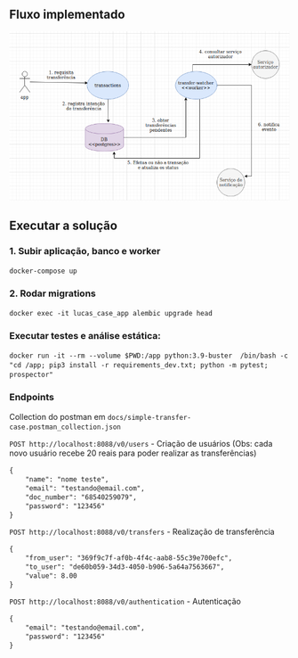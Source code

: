 
## Fluxo implementado

![img.png](docs/img.png)

## Executar a solução
### 1. Subir aplicação, banco e worker
`docker-compose up`

### 2. Rodar migrations
`docker exec -it lucas_case_app alembic upgrade head` 


### Executar testes e análise estática: 

`docker run -it --rm --volume $PWD:/app python:3.9-buster  /bin/bash -c "cd /app; pip3 install -r requirements_dev.txt; python -m pytest; prospector"`

### Endpoints

Collection do postman em `docs/simple-transfer-case.postman_collection.json`

`POST http://localhost:8088/v0/users` - Criação de usuários (Obs: cada novo usuário recebe 20 reais para poder realizar as transferências)
```
{
    "name": "nome teste",
    "email": "testando@email.com",
    "doc_number": "68540259079",
    "password": "123456"
}
```

`POST http://localhost:8088/v0/transfers` - Realização de transferência
```
{
    "from_user": "369f9c7f-af0b-4f4c-aab8-55c39e700efc",
    "to_user": "de60b059-34d3-4050-b906-5a64a7563667",
    "value": 8.00
}
```

`POST http://localhost:8088/v0/authentication` - Autenticação
```
{
    "email": "testando@email.com",
    "password": "123456"
}
```

